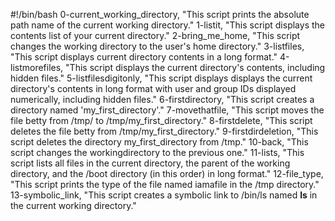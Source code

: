 #!/bin/bash
0-current_working_directory, "This script prints the absolute path name of the current working directory."
1-listit, "This script displays the contents list of your current directory."
2-bring_me_home, "This script changes the working directory to the user's home directory."
3-listfiles, "This script displays current directory contents in a long format."
4-listmorefiles, "This script displays the current directory's contents, including hidden files."
5-listfilesdigitonly, "This script displays displays the current directory's contents in long format with user and group IDs displayed numerically, including hidden files."
6-firstdirectory, "This script creates a directory named 'my_first_directory'."
7-movethatfile, "This script moves the file betty from /tmp/ to /tmp/my_first_directory."
8-firstdelete, "This script deletes the file betty from /tmp/my_first_directory."
9-firstdirdeletion, "This script deletes the directory my_first_directory from /tmp."
10-back, "This script changes the workingdirectory to the previous one."
11-lists, "This script lists all files in the current directory, the parent of the working directory, and the /boot directory (in this order) in long format."
12-file_type, "This script prints the type of the file named iamafile in the /tmp directory."
13-symbolic_link, "This script creates a symbolic link to /bin/ls named __ls__ in the current working directory."
